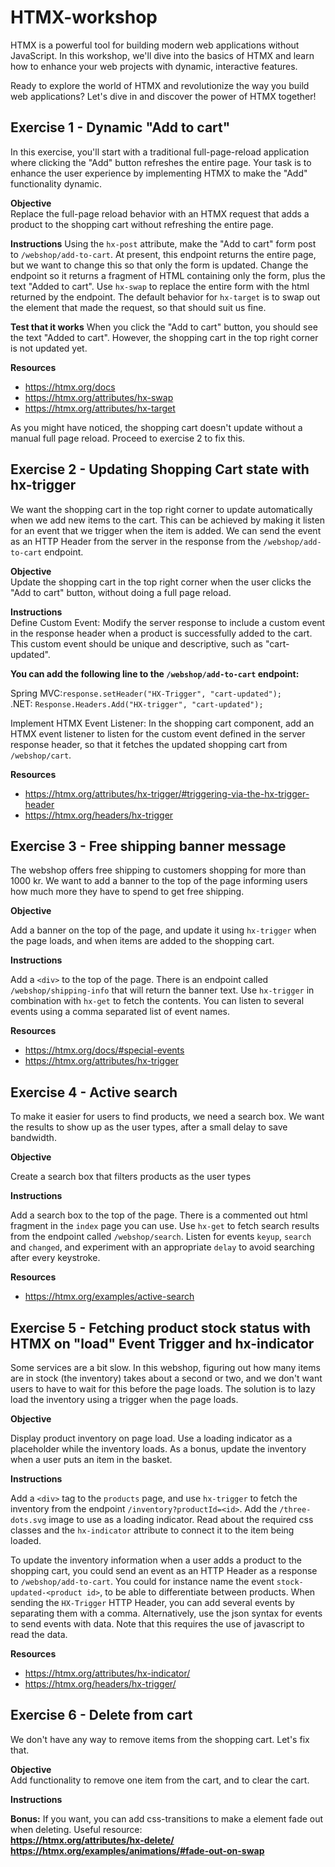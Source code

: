# HTMX-workshop

HTMX is a powerful tool for building modern web applications without JavaScript.
In this workshop, we'll dive into the basics of HTMX and learn how to enhance your web projects with dynamic,
interactive features.

Ready to explore the world of HTMX and revolutionize the way you build web applications? Let's dive in and discover the
power of HTMX together!

## Exercise 1 - Dynamic "Add to cart"

In this exercise, you'll start with a traditional full-page-reload application where clicking the "Add" button refreshes
the entire page. Your task is to enhance the user experience by implementing HTMX to make the "Add" functionality
dynamic.

**Objective**  
Replace the full-page reload behavior with an HTMX request that adds a product to the shopping cart without refreshing
the entire page.

**Instructions**
Using the `hx-post` attribute, make the "Add to cart" form post to `/webshop/add-to-cart`. At present, this endpoint
returns the entire page, but we want to change this so that only the form is updated. Change the endpoint so it returns
a fragment of HTML containing only the form, plus the text "Added to cart". Use `hx-swap` to replace the entire form
with the html returned by the endpoint. The default behavior for `hx-target` is to swap out the element that made the
request, so that should suit us fine.

**Test that it works**
When you click the "Add to cart" button, you should see the text "Added to cart". However, the shopping cart in the
top right corner is not updated yet.

**Resources**

- https://htmx.org/docs
- https://htmx.org/attributes/hx-swap
- https://htmx.org/attributes/hx-target

As you might have noticed, the shopping cart doesn't update without a manual full page reload. Proceed to exercise 2 to
fix this.

## Exercise 2 - Updating Shopping Cart state with hx-trigger

We want the shopping cart in the top right corner to update automatically when we add new items to the cart.
This can be achieved by making it listen for an event that we trigger when the item is added. We can send the event
as an HTTP Header from the server in the response from the `/webshop/add-to-cart` endpoint.

**Objective**  
Update the shopping cart in the top right corner when the user clicks the "Add to cart" button, without doing a full
page reload.

**Instructions**  
Define Custom Event: Modify the server response to include a custom event in the response header when a product is
successfully added to the cart. This custom event should be unique and descriptive, such as "cart-updated".

**You can add the following line to the ```/webshop/add-to-cart``` endpoint:**

Spring MVC:```response.setHeader("HX-Trigger", "cart-updated");```  
.NET: ```Response.Headers.Add("HX-trigger", "cart-updated");```

Implement HTMX Event Listener: In the shopping cart component, add an HTMX event listener to listen for the custom event
defined in the server response header, so that it fetches the updated shopping cart from `/webshop/cart`.

**Resources**

- https://htmx.org/attributes/hx-trigger/#triggering-via-the-hx-trigger-header
- https://htmx.org/headers/hx-trigger

## Exercise 3 - Free shipping banner message

The webshop offers free shipping to customers shopping for more than 1000 kr. We want to add a banner to the top of
the page informing users how much more they have to spend to get free shipping.

**Objective**

Add a banner on the top of the page, and update it using `hx-trigger` when the page loads, and when items are added
to the shopping cart.

**Instructions**

Add a `<div>` to the top of the page. There is an endpoint called `/webshop/shipping-info` that will return the banner
text. Use `hx-trigger` in combination with `hx-get` to fetch the contents. You can listen to several events
using a comma separated list of event names.

**Resources**

- https://htmx.org/docs/#special-events
- https://htmx.org/attributes/hx-trigger

## Exercise 4 - Active search

To make it easier for users to find products, we need a search box. We want the results to show up as the user types,
after a small delay to save bandwidth.

**Objective**

Create a search box that filters products as the user types

**Instructions**

Add a search box to the top of the page. There is a commented out html fragment in the `index` page you can use. Use
`hx-get` to fetch search results from the endpoint called `/webshop/search`. Listen for events `keyup`, `search`
and `changed`, and experiment with an appropriate `delay` to avoid searching after every keystroke.

**Resources**

- https://htmx.org/examples/active-search

## Exercise 5 - Fetching product stock status with HTMX on "load" Event Trigger and hx-indicator

Some services are a bit slow. In this webshop, figuring out how many items are in stock (the inventory) takes about a
second or two, and we don't want users to have to wait for this before the page loads. The solution is to lazy load
the inventory using a trigger when the page loads.

**Objective**

Display product inventory on page load. Use a loading indicator as a placeholder while the inventory loads. As a bonus,
update the inventory when a user puts an item in the basket.

**Instructions**

Add a `<div>` tag to the `products` page, and use `hx-trigger` to fetch the inventory from the endpoint
`/inventory?productId=<id>`. Add the `/three-dots.svg` image to use as a loading indicator. Read about the required
css classes and the `hx-indicator` attribute to connect it to the item being loaded.

To update the inventory information when a user adds a product to the shopping cart, you could send an event as an
HTTP Header as a response to `/webshop/add-to-cart`. You could for instance name the event
`stock-updated-<product id>`, to be able to differentiate between products. When sending the `HX-Trigger` HTTP Header,
you can add several events by separating them with a comma. Alternatively, use the json syntax for events to send 
events with data. Note that this requires the use of javascript to read the data.

**Resources**

- https://htmx.org/attributes/hx-indicator/
- https://htmx.org/headers/hx-trigger/

## Exercise 6 - Delete from cart

We don't have any way to remove items from the shopping cart. Let's fix that. 

**Objective**  
Add functionality to remove one item from the cart, and to clear the cart.

**Instructions** 


**Bonus:** If you want, you can add css-transitions to make a element fade out when deleting.
Useful resource:   
**https://htmx.org/attributes/hx-delete/**  
**https://htmx.org/examples/animations/#fade-out-on-swap**
